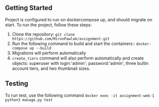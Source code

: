 ## Getting Started
Project is configured to run on dockercompose up, and should migrate on start. To run the project, follow these steps:

1. Clone the repository: ``git clone https://github.com/MironPawlak/assignment.git``
2. Run the following command to build and start the containers:: ``docker-compose up --build``
3. Migrations will perform automatically
4. ``create_tiers`` command will also perform automatically and create objects: superuser with login:'admin'; password:'admin', three bultin account tiers, and two thumbnail sizes.

## Testing
To run test, use the following command
``docker exec -it assignment-web-1 python3 manage.py test``

